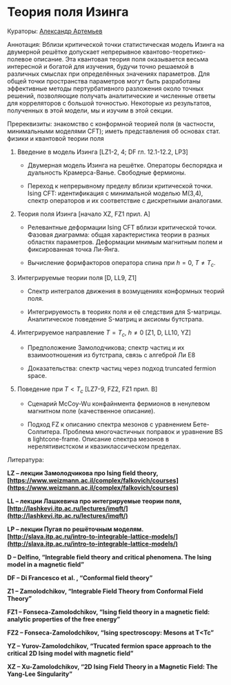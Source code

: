 # Теория поля Изинга

Кураторы: [Александр Артемьев](alarting@yandex.ru)

Аннотация: Вблизи критической точки статистическая модель Изинга на двумерной решётке допускает непрерывное квантово-теоретико-полевое описание. Эта квантовая теория поля оказывается весьма интересной и богатой для изучения, будучи точно решаемой в различных смыслах при определённых значениях параметров. Для общей точки пространства параметров могут быть разработаны эффективные методы пертурбативного разложения около точных решений, позволяющие получать аналитические и численные ответы для корреляторов с большой точностью. Некоторые из результатов, полученных в этой модели, мы и изучим в этой секции.

Пререквизиты: знакомство с конформной теорией поля (в частности, минимальными моделями CFT); иметь представления об основах стат. физики и квантовой теории поля

1. Введение в модель Изинга [LZ1-2, 4; DF гл. 12.1-12.2, LP3]

   - Двумерная модель Изинга на решётке. Операторы беспорядка и дуальность Крамерса-Ванье. Свободные фермионы.


   - Переход к непрерывному пределу вблизи критической точки. Ising CFT: идентификация с минимальной моделью М(3,4), спектр операторов и их соответствие с дискретными аналогами.


2. Теория поля Изинга [начало XZ, FZ1 прил. А]

   - Релевантные деформации Ising CFT вблизи критической точки. Фазовая диаграмма: общая характеристика теории в разных областях параметров. Деформации мнимым магнитным полем и фиксированная точка Ли-Янга.


   - Вычисление формфакторов оператора спина при $h=0$, $T \neq T_c$.


3. Интегрируемые теории поля [D, LL9, Z1]

   - Спектр интегралов движения в возмущениях конформных теорий поля.


   - Интегрируемость в теориях поля и её следствия для S-матрицы. Аналитическое поведение S-матриц и аксиомы бутстрапа.


4. Интегрируемое направление $T=T_c$, $h\neq 0$  [Z1, D, LL10, YZ]

   - Предположение Замолодчикова; спектр частиц и их взаимоотношения из бутстрапа, связь с алгеброй Ли Е8


   - Доказательства: спектр частиц через подход truncated fermion space.  


5. Поведение при $T< T_c$  [LZ7-9, FZ2, FZ1 прил. B]

   - Сценарий McCoy-Wu конфайнмента фермионов в ненулевом магнитном поле (качественное описание).


   - Подход FZ к описанию спектра мезонов с уравнением Бете-Солпитера. Проблема многочастичных поправок и уравнение BS в lightcone-frame. Описание спектра мезонов в нерелятивистском и квазиклассическом пределах.


Литература:

**LZ – лекции Замолодчикова про Ising field theory, [https://www.weizmann.ac.il/complex/falkovich/courses](https://www.weizmann.ac.il/complex/falkovich/courses)**

**LL – лекции Лашкевича про интегрируемые теории поля, [http://lashkevi.itp.ac.ru/lectures/imqft/](http://lashkevi.itp.ac.ru/lectures/imqft/)**

**LP – лекции Пугая по решёточным моделям. [http://slava.itp.ac.ru/intro-to-integrable-lattice-models/](http://slava.itp.ac.ru/intro-to-integrable-lattice-models/)**

**D – Delfino, “Integrable field theory and critical phenomena. The Ising model in a magnetic field”**

**DF – Di Francesco et al. , “Conformal field theory”**

**Z1 – Zamolodchikov, “Integrable Field Theory from Conformal Field Theory”**

**FZ1 – Fonseca-Zamolodchikov, “Ising field theory in a magnetic field: analytic properties of the free energy”**

**FZ2 – Fonseca-Zamolodchikov, “Ising spectroscopy: Mesons at T<Tc”**

**YZ – Yurov-Zamolodchikov, “Trucated fermion space approach to the critical 2D Ising model with magnetic field”**

**XZ – Xu-Zamolodchikov, “2D Ising Field Theory in a Magnetic Field: The Yang-Lee Singularity”**
